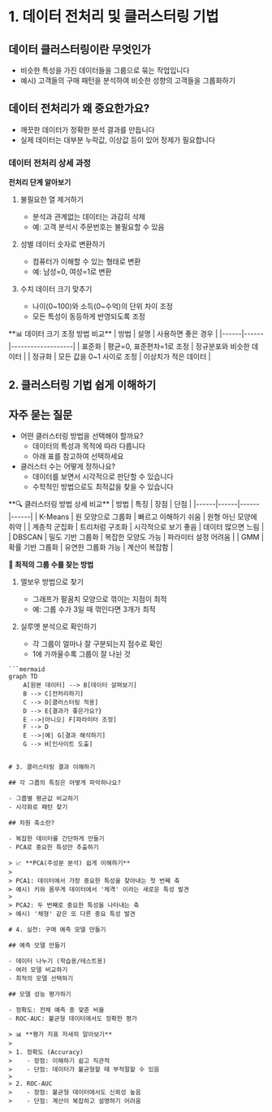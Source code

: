 # 1. 데이터 전처리 및 클러스터링 기법

## 데이터 클러스터링이란 무엇인가

- 비슷한 특성을 가진 데이터들을 그룹으로 묶는 작업입니다
- 예시) 고객들의 구매 패턴을 분석하여 비슷한 성향의 고객들을 그룹화하기

## 데이터 전처리가 왜 중요한가요?

- 깨끗한 데이터가 정확한 분석 결과를 만듭니다
- 실제 데이터는 대부분 누락값, 이상값 등이 있어 정제가 필요합니다

### 데이터 전처리 상세 과정

**전처리 단계 알아보기**

1. 불필요한 열 제거하기

    - 분석과 관계없는 데이터는 과감히 삭제
    - 예: 고객 분석시 주문번호는 불필요할 수 있음
2. 성별 데이터 숫자로 변환하기

    - 컴퓨터가 이해할 수 있는 형태로 변환
    - 예: 남성=0, 여성=1로 변환
3. 수치 데이터 크기 맞추기

    - 나이(0~100)와 소득(0~수억)의 단위 차이 조정
    - 모든 특성이 동등하게 반영되도록 조정

<aside>
**📊 데이터 크기 조정 방법 비교**
| 방법 | 설명 | 사용하면 좋은 경우 |
|------|------|-------------------|
| 표준화 | 평균=0, 표준편차=1로 조정 | 정규분포와 비슷한 데이터 |
| 정규화 | 모든 값을 0~1 사이로 조정 | 이상치가 적은 데이터 |

</aside>

## 2. 클러스터링 기법 쉽게 이해하기

## 자주 묻는 질문

- 어떤 클러스터링 방법을 선택해야 할까요?
    - 데이터의 특성과 목적에 따라 다릅니다
    - 아래 표를 참고하여 선택하세요
- 클러스터 수는 어떻게 정하나요?
    - 데이터를 보면서 시각적으로 판단할 수 있습니다
    - 수학적인 방법으로도 최적값을 찾을 수 있습니다

<aside>
**🔍 클러스터링 방법 상세 비교**
| 방법 | 특징 | 장점 | 단점 |
|------|------|------|------|
| K-Means | 원 모양으로 그룹화 | 빠르고 이해하기 쉬움 | 원형 아닌 모양에 취약 |
| 계층적 군집화 | 트리처럼 구조화 | 시각적으로 보기 좋음 | 데이터 많으면 느림 |
| DBSCAN | 밀도 기반 그룹화 | 복잡한 모양도 가능 | 파라미터 설정 어려움 |
| GMM | 확률 기반 그룹화 | 유연한 그룹화 가능 | 계산이 복잡함 |

</aside>

**🎯 최적의 그룹 수를 찾는 방법**

1. 엘보우 방법으로 찾기

    - 그래프가 팔꿈치 모양으로 꺾이는 지점이 최적
    - 예: 그룹 수가 3일 때 꺾인다면 3개가 최적
2. 실루엣 분석으로 확인하기

    - 각 그룹이 얼마나 잘 구분되는지 점수로 확인
    - 1에 가까울수록 그룹이 잘 나뉜 것

```mermaid
```mermaid
graph TD
    A[원본 데이터] --> B[데이터 살펴보기]
    B --> C[전처리하기]
    C --> D[클러스터링 적용]
    D --> E{결과가 좋은가요?}
    E -->|아니오| F[파라미터 조정]
    F --> D
    E -->|예| G[결과 해석하기]
    G --> H[인사이트 도출]
```
```

# 3. 클러스터링 결과 이해하기

## 각 그룹의 특징은 어떻게 파악하나요?

- 그룹별 평균값 비교하기
- 시각화로 패턴 찾기

## 차원 축소란?

- 복잡한 데이터를 간단하게 만들기
- PCA로 중요한 특성만 추출하기

> 📈 **PCA(주성분 분석) 쉽게 이해하기**
> 
> PCA1: 데이터에서 가장 중요한 특성을 찾아내는 첫 번째 축
> 예시) 키와 몸무게 데이터에서 '체격' 이라는 새로운 특성 발견
>
> PCA2: 두 번째로 중요한 특성을 나타내는 축
> 예시) '체형' 같은 또 다른 중요 특성 발견

# 4. 실전: 구매 예측 모델 만들기

## 예측 모델 만들기

- 데이터 나누기 (학습용/테스트용)
- 여러 모델 비교하기
- 최적의 모델 선택하기

## 모델 성능 평가하기

- 정확도: 전체 예측 중 맞춘 비율
- ROC-AUC: 불균형 데이터에서도 정확한 평가

> 📊 **평가 지표 자세히 알아보기**
> 
> 1. 정확도 (Accuracy)
>    - 장점: 이해하기 쉽고 직관적
>    - 단점: 데이터가 불균형할 때 부적절할 수 있음
>
> 2. ROC-AUC
>    - 장점: 불균형 데이터에서도 신뢰성 높음
>    - 단점: 계산이 복잡하고 설명하기 어려움